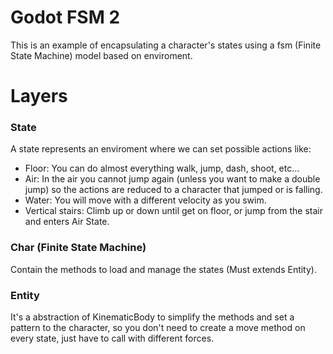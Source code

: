 # Godot FSM 2
This is an example of encapsulating a character's states using a fsm (Finite State Machine) model based on enviroment.

# Layers

### State ###
A state represents an enviroment where we can set possible actions like:
* Floor: You can do almost everything walk, jump, dash, shoot, etc...
* Air: In the air you cannot jump again (unless you want to make a double jump) so the actions are reduced to a character that jumped or is falling.
* Water: You will move with a different velocity as you swim.
* Vertical stairs: Climb up or down until get on floor, or jump from the stair and enters Air State.

### Char (Finite State Machine) ###
Contain the methods to load and manage the states (Must extends Entity).

### Entity ###
It's a abstraction of KinematicBody to simplify the methods and set a pattern to the character, so you don't need to create a move method on every state, just have to call with different forces.
